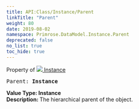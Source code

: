 ```yaml
---
title: API:Class/Instance/Parent
linkTitle: "Parent"
weight: 80
date: 2019-08-02
namespace: Primrose.DataModel.Instance.Parent
deprecated: false
no_list: true
toc_hide: true
---
```

Property of <a href="/docs/api-reference/Class/Instance"><img src="/icons/silk/default.png"/>&nbsp;Instance</a>
<pre class="method-declaration">
Parent: <b class="page-type">Instance</b></pre>
<b>Value Type: </b>
<b class="page-type">Instance</b>
<br/>
<b>Description: </b>
The hierarchical parent of the object.

